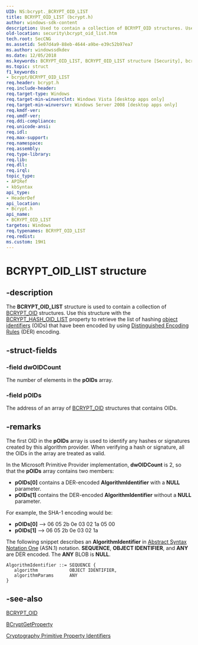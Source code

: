 ```yaml
---
UID: NS:bcrypt._BCRYPT_OID_LIST
title: BCRYPT_OID_LIST (bcrypt.h)
author: windows-sdk-content
description: Used to contain a collection of BCRYPT_OID structures. Use this structure with the BCRYPT_HASH_OID_LIST property to retrieve the list of hashing object identifiers (OIDs) that have been encoded by using Distinguished Encoding Rules (DER) encoding.
old-location: security\bcrypt_oid_list.htm
tech.root: SecCNG
ms.assetid: 5e07d4a9-88eb-4644-a9be-e39c52b97ea7
ms.author: windowssdkdev
ms.date: 12/05/2018
ms.keywords: BCRYPT_OID_LIST, BCRYPT_OID_LIST structure [Security], bcrypt/BCRYPT_OID_LIST, security.bcrypt_oid_list
ms.topic: struct
f1_keywords:
- bcrypt/BCRYPT_OID_LIST
req.header: bcrypt.h
req.include-header: 
req.target-type: Windows
req.target-min-winverclnt: Windows Vista [desktop apps only]
req.target-min-winversvr: Windows Server 2008 [desktop apps only]
req.kmdf-ver: 
req.umdf-ver: 
req.ddi-compliance: 
req.unicode-ansi: 
req.idl: 
req.max-support: 
req.namespace: 
req.assembly: 
req.type-library: 
req.lib: 
req.dll: 
req.irql: 
topic_type:
- APIRef
- kbSyntax
api_type:
- HeaderDef
api_location:
- Bcrypt.h
api_name:
- BCRYPT_OID_LIST
targetos: Windows
req.typenames: BCRYPT_OID_LIST
req.redist: 
ms.custom: 19H1
---
```


# BCRYPT_OID_LIST structure


## -description


The <b>BCRYPT_OID_LIST</b> structure is used to contain a collection of <a href="https://docs.microsoft.com/windows/desktop/api/bcrypt/ns-bcrypt-bcrypt_oid">BCRYPT_OID</a> structures. Use this structure with the <a href="https://docs.microsoft.com/windows/desktop/SecCNG/cng-property-identifiers">BCRYPT_HASH_OID_LIST</a> property to retrieve the list of hashing <a href="https://docs.microsoft.com/windows/desktop/SecGloss/o-gly">object identifiers</a> (OIDs) that have been encoded by using <a href="https://docs.microsoft.com/windows/desktop/SecGloss/d-gly">Distinguished Encoding Rules</a> (DER) encoding.


## -struct-fields




### -field dwOIDCount

The number of elements in the <b>pOIDs</b> array.


### -field pOIDs

The address of an array of <a href="https://docs.microsoft.com/windows/desktop/api/bcrypt/ns-bcrypt-bcrypt_oid">BCRYPT_OID</a> structures that contains OIDs.


## -remarks



The first OID in the <b>pOIDs</b> array is used to identify any hashes or signatures created by this algorithm provider. When verifying a hash or signature, all the OIDs in the array are treated as valid.

In the Microsoft Primitive Provider implementation, <b>dwOIDCount</b> is 2, so that the <b>pOIDs</b> array contains two members:

<ul>
<li><b>pOIDs[0]</b> contains a DER-encoded <b>AlgorithmIdentifier</b> with a <b>NULL</b> parameter.</li>
<li><b>pOIDs[1]</b> contains the DER-encoded <b>AlgorithmIdentifier</b> without a <b>NULL</b> parameter.</li>
</ul>
For example, the SHA-1 encoding would be:

<ul>
<li><b>pOIDs[0]</b> --&gt; 06 05 2b 0e 03 02 1a 05 00

</li>
<li><b>pOIDs[1]</b> --&gt; 06 05 2b 0e 03 02 1a</li>
</ul>


The following snippet describes an <b>AlgorithmIdentifier</b> in <a href="https://docs.microsoft.com/windows/desktop/SecGloss/a-gly">Abstract Syntax Notation One</a> (ASN.1) notation.  <b>SEQUENCE</b>, <b>OBJECT IDENTIFIER</b>, and <b>ANY</b> are DER encoded. The <b>ANY</b> BLOB is <b>NULL</b>.

<pre class="syntax" xml:space="preserve"><code>AlgorithmIdentifier ::= SEQUENCE {
   algorithm            OBJECT IDENTIFIER,
   algorithmParams      ANY
}
</code></pre>



## -see-also




<a href="https://docs.microsoft.com/windows/desktop/api/bcrypt/ns-bcrypt-bcrypt_oid">BCRYPT_OID</a>



<a href="https://docs.microsoft.com/windows/desktop/api/bcrypt/nf-bcrypt-bcryptgetproperty">BCryptGetProperty</a>



<a href="https://docs.microsoft.com/windows/desktop/SecCNG/cng-property-identifiers">Cryptography Primitive Property Identifiers</a>
 

 

